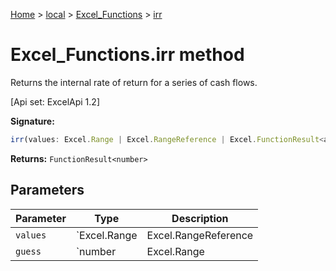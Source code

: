 [Home](./index) &gt; [local](local.md) &gt; [Excel\_Functions](local.excel_functions.md) &gt; [irr](local.excel_functions.irr.md)

# Excel\_Functions.irr method

Returns the internal rate of return for a series of cash flows. 

 \[Api set: ExcelApi 1.2\]

**Signature:**
```javascript
irr(values: Excel.Range | Excel.RangeReference | Excel.FunctionResult<any>, guess?: number | Excel.Range | Excel.RangeReference | Excel.FunctionResult<any>): FunctionResult<number>;
```
**Returns:** `FunctionResult<number>`

## Parameters

|  Parameter | Type | Description |
|  --- | --- | --- |
|  `values` | `Excel.Range | Excel.RangeReference | Excel.FunctionResult<any>` |  |
|  `guess` | `number | Excel.Range | Excel.RangeReference | Excel.FunctionResult<any>` |  |


